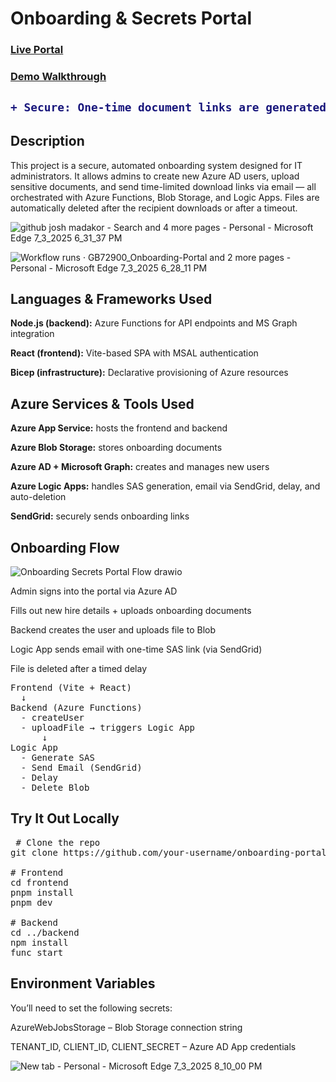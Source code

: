 <h1>Onboarding & Secrets Portal</h1>

### [Live Portal](https://green-hill-0b287d810.2.azurestaticapps.net)
### [Demo Walkthrough](https://youtu.be/ZTItNBJHuug)

<h2>
 
```diff
+ Secure: One-time document links are generated and automatically expire
```
 
 </h2>

 </h2> <h2>Description</h2>
This project is a secure, automated onboarding system designed for IT administrators. It allows admins to create new Azure AD users, upload sensitive documents, and send time-limited download links via email — all orchestrated with Azure Functions, Blob Storage, and Logic Apps. Files are automatically deleted after the recipient downloads or after a timeout.

![github josh madakor - Search and 4 more pages - Personal - Microsoft​ Edge 7_3_2025 6_31_37 PM](https://github.com/user-attachments/assets/d7f0da59-5691-457a-95cc-d95b5aec2d88)

![Workflow runs · GB72900_Onboarding-Portal and 2 more pages - Personal - Microsoft​ Edge 7_3_2025 6_28_11 PM](https://github.com/user-attachments/assets/69f998a5-b39b-4797-87d8-4f87f9e93e74)


 <h2>Languages & Frameworks Used</h2>
<b>Node.js (backend):</b> Azure Functions for API endpoints and MS Graph integration

<b>React (frontend):</b> Vite-based SPA with MSAL authentication

<b>Bicep (infrastructure):</b> Declarative provisioning of Azure resources

<h2>Azure Services & Tools Used</h2>
<b>Azure App Service:</b> hosts the frontend and backend

<b>Azure Blob Storage:</b> stores onboarding documents

<b>Azure AD + Microsoft Graph:</b> creates and manages new users

<b>Azure Logic Apps:</b> handles SAS generation, email via SendGrid, delay, and auto-deletion

<b>SendGrid:</b> securely sends onboarding links

<h2>Onboarding Flow</h2> 

![Onboarding   Secrets Portal Flow drawio](https://github.com/user-attachments/assets/20fcd8ec-151c-44c0-a651-21b5b884f728)

Admin signs into the portal via Azure AD

Fills out new hire details + uploads onboarding documents

Backend creates the user and uploads file to Blob

Logic App sends email with one-time SAS link (via SendGrid)

File is deleted after a timed delay

<pre>
Frontend (Vite + React)
  ↓
Backend (Azure Functions)
  - createUser
  - uploadFile → triggers Logic App
      ↓
Logic App
  - Generate SAS
  - Send Email (SendGrid)
  - Delay
  - Delete Blob
</pre>

<h2>Try It Out Locally</h2>

<pre> # Clone the repo
git clone https://github.com/your-username/onboarding-portal.git

# Frontend
cd frontend
pnpm install
pnpm dev

# Backend
cd ../backend
npm install
func start
</pre>

<h2>Environment Variables</h2>
You’ll need to set the following secrets:

AzureWebJobsStorage – Blob Storage connection string

TENANT_ID, CLIENT_ID, CLIENT_SECRET – Azure AD App credentials

![New tab - Personal - Microsoft​ Edge 7_3_2025 8_10_00 PM](https://github.com/user-attachments/assets/3be83197-1919-4dcd-bdd6-5c2ce588d7dc)

